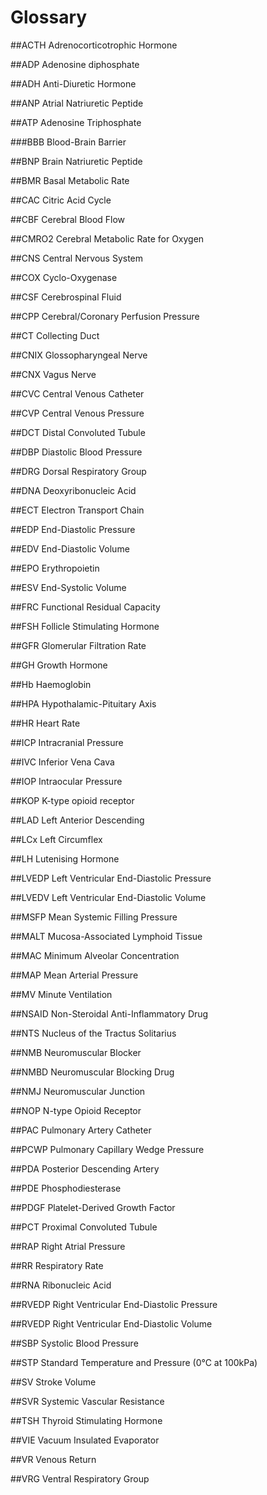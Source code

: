 # Glossary

##ACTH
Adrenocorticotrophic Hormone

##ADP
Adenosine diphosphate

##ADH
Anti-Diuretic Hormone

##ANP
Atrial Natriuretic Peptide

##ATP
Adenosine Triphosphate

###BBB
Blood-Brain Barrier

##BNP
Brain Natriuretic Peptide

##BMR
Basal Metabolic Rate

##CAC
Citric Acid Cycle

##CBF
Cerebral Blood Flow

##CMRO2
Cerebral Metabolic Rate for Oxygen

##CNS
Central Nervous System

##COX
Cyclo-Oxygenase

##CSF
Cerebrospinal Fluid

##CPP
Cerebral/Coronary Perfusion Pressure

##CT
Collecting Duct

##CNIX
Glossopharyngeal Nerve

##CNX
Vagus Nerve

##CVC
Central Venous Catheter

##CVP
Central Venous Pressure

##DCT
Distal Convoluted Tubule

##DBP
Diastolic Blood Pressure

##DRG
Dorsal Respiratory Group

##DNA
Deoxyribonucleic Acid

##ECT
Electron Transport Chain

##EDP
End-Diastolic Pressure

##EDV
End-Diastolic Volume

##EPO
Erythropoietin

##ESV
End-Systolic Volume

##FRC
Functional Residual Capacity

##FSH
Follicle Stimulating Hormone

##GFR
Glomerular Filtration Rate

##GH
Growth Hormone

##Hb
Haemoglobin

##HPA
Hypothalamic-Pituitary Axis

##HR
Heart Rate

##ICP
Intracranial Pressure

##IVC
Inferior Vena Cava

##IOP
Intraocular Pressure

##KOP
K-type opioid receptor

##LAD
Left Anterior Descending

##LCx
Left Circumflex

##LH
Lutenising Hormone

##LVEDP
Left Ventricular End-Diastolic Pressure

##LVEDV
Left Ventricular End-Diastolic Volume

##MSFP
Mean Systemic Filling Pressure

##MALT
Mucosa-Associated Lymphoid Tissue

##MAC
Minimum Alveolar Concentration

##MAP
Mean Arterial Pressure

##MV
Minute Ventilation

##NSAID
Non-Steroidal Anti-Inflammatory Drug

##NTS
Nucleus of the Tractus Solitarius

##NMB
Neuromuscular Blocker

##NMBD
Neuromuscular Blocking Drug

##NMJ
Neuromuscular Junction

##NOP
N-type Opioid Receptor


##PAC
Pulmonary Artery Catheter

##PCWP
Pulmonary Capillary Wedge Pressure

##PDA
Posterior Descending Artery

##PDE
Phosphodiesterase

##PDGF
Platelet-Derived Growth Factor

##PCT
Proximal Convoluted Tubule

##RAP
Right Atrial Pressure

##RR
Respiratory Rate

##RNA
Ribonucleic Acid

##RVEDP
Right Ventricular End-Diastolic Pressure

##RVEDP
Right Ventricular End-Diastolic Volume

##SBP
Systolic Blood Pressure

##STP
Standard Temperature and Pressure (0°C at 100kPa)

##SV
Stroke Volume

##SVR
Systemic Vascular Resistance

##TSH
Thyroid Stimulating Hormone

##VIE
Vacuum Insulated Evaporator

##VR
Venous Return

##VRG
Ventral Respiratory Group

